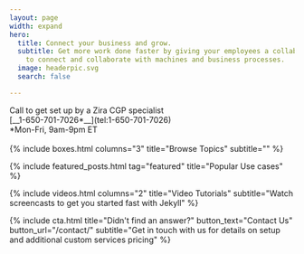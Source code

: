 ```yaml
---
layout: page
width: expand
hero:
  title: Connect your business and grow.
  subtitle: Get more work done faster by giving your employees a collaboration toolset
    to connect and collaborate with machines and business processes.
  image: headerpic.svg
  search: false

---
```

<div class="uk-section uk-text-center">
  <div class="row">
    <div class="column">
      Call to get set up by a Zira CGP specialist<br>
      [__1-650-701-7026*__](tel:1-650-701-7026)<br> 
      *Mon-Fri, 9am-9pm ET 
    </div> 
    <div class="column"> 
      <a style="color:white" class="uk-button uk-button-primary uk-button-large" 	href="/contact">Start now</a>
      <a style="color:white" class="uk-button uk-button-primary uk-button-large" href="/docs/getting-started/introduction/">Learn more</a>
    </div>
  </div>
</div>

<!-- Browse Topics --> {% include boxes.html columns="3" title="Browse Topics" subtitle="" %} <!-- New posts --> <!-- {% include new-posts.html columns="3" tag="new" title="New posts" subtitle="" %} -->

<!-- Featured Articles -->
{% include featured_posts.html tag="featured" title="Popular Use cases" %}

{% include videos.html columns="2" title="Video Tutorials" subtitle="Watch screencasts to get you started fast with
Jekyll" %}

<!-- {% include faqs.html multiple="true" title="Frequently asked questions" category="presale" subtitle="Find quicke answers to frequent pre-sale questions asked by customers" %} -->

<!-- {% include team.html authors="evan, john, sara, alex, tom, daniel" title="We are here to help" subtitle="Our team is just an email away ready to answer your questions" %} -->

{% include cta.html title="Didn't find an answer?" button_text="Contact Us" button_url="/contact/" subtitle="Get in
touch with us for details on setup and additional custom services pricing" %}

<!-- Global site tag (gtag.js) - Google Analytics -->
<script async src="https://www.googletagmanager.com/gtag/js?id=UA-23863461-5">
</script>
<script>
window.dataLayer = window.dataLayer || \[\];
function gtag(){dataLayer.push(arguments);}
gtag('js', new Date());

gtag('config', 'UA-23863461-5');
</script>
